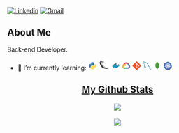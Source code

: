 
[![Linkedin](https://img.shields.io/badge/-LinkedIn-blue?style=flat&logo=Linkedin&logoColor=white)]([https://www.linkedin.com/in/rodrigosfelix](https://www.linkedin.com/in/gabriel-violante-sartori/?locale=en_US))
[![Gmail](https://img.shields.io/badge/-Gmail-c14438?style=flat&logo=Gmail&logoColor=white)](mailto:gabrielsartori96@gmail.com)

## About Me
Back-end Developer.

- 🌱 I’m currently learning: 
<code><img height="20" src="https://github.com/devicons/devicon/blob/v2.14.0/icons/python/python-original.svg"></code>
<code><img height="25" src="https://github.com/devicons/devicon/blob/v2.14.0/icons/flask/flask-original.svg"></code>
<code><img height="20" src="https://github.com/devicons/devicon/blob/v2.14.0/icons/docker/docker-original.svg"></code>
<code><img height="20" src="https://github.com/devicons/devicon/blob/v2.14.0/icons/googlecloud/googlecloud-original.svg"></code>
<code><img height="20" src="https://github.com/devicons/devicon/blob/v2.14.0/icons/git/git-original.svg"></code>
<code><img height="20" src="https://github.com/devicons/devicon/blob/v2.14.0/icons/mysql/mysql-original.svg"></code>
<code><img height="20" src="https://github.com/devicons/devicon/blob/v2.14.0/icons/mongodb/mongodb-original.svg"></code>
<code><img height="20" src="https://github.com/devicons/devicon/blob/v2.14.0/icons/kubernetes/kubernetes-plain.svg"></code>


<h2 align="center"><u>My Github Stats</u></h2>
<p align="center">
<img align="center" src="https://github-readme-stats.vercel.app/api/top-langs/?username=sartori96&layout=compact&theme=github_dark&langs_count=10&exclude_repo=kasweb">
<br>
<br>
<img align="center" src="https://github-readme-stats.vercel.app/api?username=sartori96&count_private=true&show_icons=trueline_height=21&theme=github_dark">	
</p>
